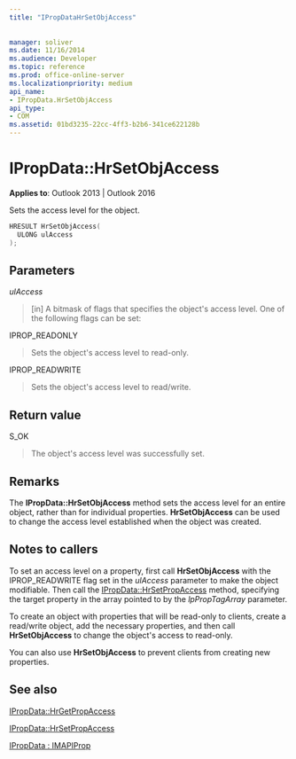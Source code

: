 ```yaml
---
title: "IPropDataHrSetObjAccess"
 
 
manager: soliver
ms.date: 11/16/2014
ms.audience: Developer
ms.topic: reference
ms.prod: office-online-server
ms.localizationpriority: medium
api_name:
- IPropData.HrSetObjAccess
api_type:
- COM
ms.assetid: 01bd3235-22cc-4ff3-b2b6-341ce622128b
---
```


# IPropData::HrSetObjAccess

  
  
**Applies to**: Outlook 2013 | Outlook 2016 
  
Sets the access level for the object.
  
```cpp
HRESULT HrSetObjAccess(
  ULONG ulAccess
);
```

## Parameters

 _ulAccess_
  
> [in] A bitmask of flags that specifies the object's access level. One of the following flags can be set:
    
IPROP_READONLY 
  
> Sets the object's access level to read-only. 
    
IPROP_READWRITE 
  
> Sets the object's access level to read/write.
    
## Return value

S_OK 
  
> The object's access level was successfully set.
    
## Remarks

The **IPropData::HrSetObjAccess** method sets the access level for an entire object, rather than for individual properties. **HrSetObjAccess** can be used to change the access level established when the object was created. 
  
## Notes to callers

To set an access level on a property, first call **HrSetObjAccess** with the IPROP_READWRITE flag set in the _ulAccess_ parameter to make the object modifiable. Then call the [IPropData::HrSetPropAccess](ipropdata-hrsetpropaccess.md) method, specifying the target property in the array pointed to by the  _lpPropTagArray_ parameter. 
  
To create an object with properties that will be read-only to clients, create a read/write object, add the necessary properties, and then call **HrSetObjAccess** to change the object's access to read-only. 
  
You can also use **HrSetObjAccess** to prevent clients from creating new properties. 
  
## See also



[IPropData::HrGetPropAccess](ipropdata-hrgetpropaccess.md)
  
[IPropData::HrSetPropAccess](ipropdata-hrsetpropaccess.md)
  
[IPropData : IMAPIProp](ipropdataimapiprop.md)

